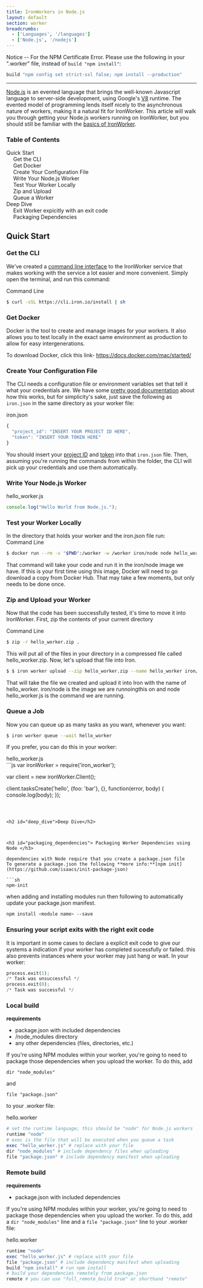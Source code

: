 ```yaml
---
title: IronWorkers in Node.js
layout: default
section: worker
breadcrumbs:
  - ['Languages', '/languages']
  - ['Node.js', '/nodejs']
---
```


<span class="notice-highlight">
Notice -- For the NPM Certificate Error. Please use the following in your ".worker" file, instead of <code>build "npm install"</code>:
</span>

```js
build "npm config set strict-ssl false; npm install --production"
```
<hr>

[Node.js](http://www.nodejs.org) is an evented language that brings the well-known
Javascript language to server-side development, using Google's [V8](http://code.google.com/p/v8/)
runtime. The evented model of programming lends itself nicely to the asynchronous
nature of workers, making it a natural fit for IronWorker. This article will walk you through getting your Node.js workers running on IronWorker, but you should still be familiar with the [basics of IronWorker](/worker).

<section id="toc">
  <h3>Table of Contents</h3>
  <ul>
    <li>
      <a href="#quick_start">Quick Start</a>
      <ul>
        <li><a href="#get_the_cli">Get the CLI</a></li>
        <li><a href="#get_docker">Get Docker</a></li>
        <li><a href="#create_your_configuration_file">Create Your Configuration File</a></li>
        <li><a href="#write_your_nodejs_worker">Write Your Node.js Worker</a></li>
        <li><a href="#local_test">Test Your Worker Locally</a></li>
        <li><a href="#Zip_and_Upload">Zip and Upload</a></li>
        <li><a href="#queue_job">Queue a Worker</a></li>
      </ul>
    </li>
    <li>
      <a href="#deep_dive">Deep Dive</a>
      <ul>
        <li><a href="#exit_example">Exit Worker expicitly with an exit code</a></li>
        <li><a href="#packaging_dependencies">Packaging Dependencies</a></li>
      </ul>
    </li>
  </ul>
</section>

<h2 id="quick_start">Quick Start</h2>

<h3 id="get_the_cli">Get the CLI</h3>

We've created a [command line interface](/worker/cli) to the IronWorker service
that makes working with the service a lot easier and more convenient.
Simply open the terminal, and run this command:

<figcaption><span>Command Line </span></figcaption>


```sh
$ curl -sSL https://cli.iron.io/install | sh
```
<h3 id="get_docker">Get Docker</h3>
Docker is the tool to create and manage images for your workers. It also allows you to test locally in the exact same environment as production to allow for easy intergenerations.

To download Docker, click this link- <a href="https://docs.docker.com/mac/started/">https://docs.docker.com/mac/started/</a>

<h3 id="create_your_configuration_file">Create Your Configuration File</h3>

The CLI needs a configuration file or environment variables set that tell it what your credentials are. We have some [pretty good documentation](/worker/reference/configuration) about how this works, but for simplicity's sake, just save the following as `iron.json` in the same directory as your worker file:

<figcaption><span>iron.json </span></figcaption>

```js
{
  "project_id": "INSERT YOUR PROJECT ID HERE",
  "token": "INSERT YOUR TOKEN HERE"
}
```

You should insert your [project ID](https://hud.iron.io) and [token](https://hud.iron.io/tokens) into that `iron.json` file. Then, assuming you're running the commands from within the folder, the CLI will pick up your credentials and use them automatically.

<h3 id="write_your_nodejs_worker">Write Your Node.js Worker</h3>

<figcaption><span>hello_worker.js </span></figcaption>

```js
console.log("Hello World from Node.js.");
```
<h3 id="local_test">Test your Worker Locally</h3>
In the directory that holds your worker and the iron.json file run:

<figcaption><span>Command Line </span></figcaption>


```sh
$ docker run --rm -v "$PWD":/worker -w /worker iron/node node hello_worker.js
```

That command will take your code and run it in the iron/node image we have. If this is your first time using this image, Docker will need to go download a copy from Docker Hub. That may take a few moments, but only needs to be done once.

<h3 id="Zip_and_Upload">Zip and Upload your Worker</h3>

Now that the code has been successfully tested, it's time to move it into IronWorker. First, zip the contents of your current directory 

<figcaption><span>Command Line</span></figcaption>

```sh
$ zip -r hello_worker.zip .
```

This will put all of the files in your directory in a compressed file called hello_worker.zip. Now, let's upload that file into Iron.


```sh
$ $ iron worker upload --zip hello_worker.zip --name hello_worker iron/node node hello_worker.js
```
That will take the file we created and upload it into Iron with the name of hello_worker. iron/node is the image we are runnoingthis on and node hello_worker.js is the command we are running.

<h3 id="queue_job">Queue a Job</h3>
Now you can queue up as many tasks as you want, whenever you want:

```sh
$ iron worker queue --wait hello_worker
```

If you prefer, you can do this in your worker:
<figcaption><span>hello_worker.js</span></figcaption>
```js
var ironWorker = require('iron_worker');
 
var client = new ironWorker.Client();
 
client.tasksCreate('hello', {foo: 'bar'}, {}, function(error, body) {
  console.log(body);
});
```



<h2 id="deep_dive">Deep Dive</h2>



<h3 id="packaging_dependencies"> Packaging Worker Dependencies using Node </h3>

dependencies with Node require that you create a package.json file
To generate a package.json the following **more info:**[npm init](https://github.com/isaacs/init-package-json)

```sh
npm-init
```

when adding and installing modules run then following to automatically update your package.json manifest.

```sh
npm install <module name> --save
```

<h3 id="exit_example">Ensuring your script exits with the right exit code</h3>

It is important in some cases to declare a explicit exit code to give our systems a indication if your worker has completed sucessfully or failed. this also prevents instances where your worker may just hang or wait.
In your worker:

```python
process.exit(1); 
/* Task was unsuccessful */
process.exit(0); 
/* Task was successful */
```

### Local build

**requirements**
- package.json with included dependencies
- /node_modules directory
- any other dependencies (files, directories, etc.) 

If you're using NPM modules within your worker, you're going to need to package those dependencies when you upload the worker. To do this, add

`dir "node_modules"`

and

`file "package.json"`

to your .worker file:

<figcaption><span>hello.worker </span></figcaption>

```ruby
# set the runtime language; this should be "node" for Node.js workers
runtime "node"
# exec is the file that will be executed when you queue a task
exec "hello_worker.js" # replace with your file
dir "node_modules" # include dependency files when uploading
file "package.json" # include dependency manifest when uploading
```

### Remote build

**requirements**
- package.json with included dependencies

If you're using NPM modules within your worker, you're going to need to package those dependencies when you upload the worker. To do this, add a `dir "node_modules"` line and a `file "package.json"` line to your .worker file:

<figcaption><span>hello.worker </span></figcaption>

```ruby
runtime "node"
exec "hello_worker.js" # replace with your file
file "package.json" # include dependency manifest when uploading
build "npm install" # run npm install
# build your dependencies remotely from package.json
remote # you can use "full_remote_build true" or shorthand "remote"
```
